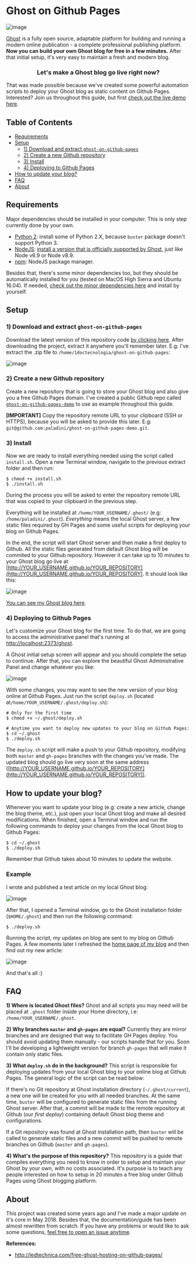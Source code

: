 # Ghost on Github Pages

![image](https://user-images.githubusercontent.com/3361224/39667855-7f37e624-5095-11e8-9297-6a2e63aaac4b.png)

[Ghost](https://github.com/tryghost/Ghost) is a fully open source, adaptable platform for building and running a modern online publication - a complete professional publishing platform. **Now you can build your own Ghost blog for free in a few minutes.** After that initial setup, it's very easy to maintain a fresh and modern blog. 

<div align="center">
<h3>Let's make a Ghost blog go live right now?</h3>
</div>

That was made possible because we've created some powerful automation scripts to deploy your Ghost blog as static content on Github Pages. Interested? Join us throughout this guide, but first [check out the live demo here](http://paladini.github.io/ghost-on-github-pages-demo/).

## Table of Contents

  * [Requirements](#requirements)
  * [Setup](#setup)
    + [1) Download and extract `ghost-on-github-pages`](#1-download-and-extract-ghost-on-github-pages)
    + [2) Create a new Github repository](#3-create-a-new-github-repository)
    + [3) Install](#4-install)
    + [4) Deploying to Github Pages](#5-deploying-to-github-pages)
  * [How to update your blog?](#how-to-update-your-blog)
  * [FAQ](#faq)
  * [About](#about)

## Requirements

Major dependencies should be installed in your computer. This is only step currently done by your own.

- [Python 2](https://www.python.org/download/releases/2.7.2/): install some of Python 2.X, because `buster` package doesn't support Python 3.
- [NodeJS](https://nodejs.org/en/): [install a version that is officially supported by Ghost](https://docs.ghost.org/docs/supported-node-versions), just like Node v6.9 or Node v8.9.
- [npm](https://nodejs.org/en/): NodeJS package manager.

Besides that, there's some minor dependencies too, but they should be automatically installed for you (tested on  MacOS High Sierra and Ubuntu 16.04). If needed, [check out the minor dependencies here](https://github.com/paladini/ghost-on-github-pages/wiki/Minor-dependencies) and install by yourself.

## Setup

### 1) Download and extract `ghost-on-github-pages`
Download the latest version of this repository code [by clicking here](https://github.com/paladini/ghost-on-github-pages/archive/master.zip). After downloading the project, extract it anywhere you'll remember later. E.g: I've extract the .zip file to `/home/1doctecnologia/ghost-on-github-pages`:

![image](https://user-images.githubusercontent.com/3361224/39670056-92682f46-50d2-11e8-9c78-2bee3fcb0cb2.png)

### 2) Create a new Github repository
Create a new repository that is going to store your Ghost blog and also give you a free Github Pages domain. I've created a public Github repo called [`ghost-on-github-pages-demo`](https://github.com/paladini/ghost-on-github-pages-demo) to use as example throughout this guide.

**[IMPORTANT]** Copy the repository remote URL to your clipboard (SSH or HTTPS), because you will be asked to provide this later. E.g: `git@github.com:paladini/ghost-on-github-pages-demo.git`.


### 3) Install

Now we are ready to install everything needed using the script called `install.sh`. Open a new Terminal window, navigate to the previous extract folder and then run:

```
$ chmod +x install.sh
$ ./install.sh
```

During the process you will be asked to enter the repository remote URL that was copied to your clipboard in the previous step.

Everything will be installed at `/home/YOUR_USERNAME/.ghost/` (e.g: `/home/paladini/.ghost`). _Everything_ means the local Ghost server, a few static files required by GH Pages and some useful scripts for deploying your blog on Github Pages.

In the end, the script will start Ghost server and then make a first deploy to Github. All the static files generated from default Ghost blog will be commited to your Github repository. However it can take up to 10 minutes to your Ghost blog go live at [http://YOUR_USERNAME.github.io/YOUR_REPOSITORY](http://YOUR_USERNAME.github.io/YOUR_REPOSITORY). It should look like this:

![image](https://user-images.githubusercontent.com/3361224/39674582-58571054-5124-11e8-8326-0fe6c4747620.png)

[You can see my Ghost blog here](http://paladini.github.io/ghost-on-github-pages-demo/).

### 4) Deploying to Github Pages
Let's customize your Ghost blog for the first time. To do that, we are going to access the administrative panel that's running at [http://localhost:2373/ghost](http://localhost:2373/ghost).

A Ghost initial setup screen will appear and you should complete the setup to continue. After that, you can explore the beautiful Ghost Administrative Panel and change whatever you like:

![image](https://user-images.githubusercontent.com/3361224/39673575-541ac008-5115-11e8-86f8-8e2984884cde.png)

With some changes, you may want to see the new version of your blog online at Github Pages. Just run the script `deploy.sh` (located at`/home/YOUR_USERNAME/.ghost/deploy.sh`):

```
# Only for the first time
$ chmod +x ~/.ghost/deploy.sh

# Anytime you want to deploy new updates to your blog on Github Pages:
$ cd ~/.ghost
$ ./deploy.sh
```

The `deploy.sh` script will make a push to your Github repository, modifying both `master` and `gh-pages` branches with the changes you've made. The updated blog should go live very soon at the same address ([http://YOUR_USERNAME.github.io/YOUR_REPOSITORY](http://YOUR_USERNAME.github.io/YOUR_REPOSITORY)).

## How to update your blog?
Whenever you want to update your blog (e.g: create a new article, change the blog theme, etc.), just open your local Ghost blog and make all desired modifications. When finished, open a Terminal window and run the following commands to deploy your changes from the local Ghost blog to Github Pages:

```
$ cd ~/.ghost
$ ./deploy.sh
```

Remember that Github takes about 10 minutes to update the website.

### Example

I wrote and published a test article on my local Ghost blog:

![image](https://user-images.githubusercontent.com/3361224/39675360-86527190-5130-11e8-9537-eb50723c554c.png)

After that, I opened a Terminal window, go to the Ghost installation folder (`$HOME/.ghost`) and then run the following command:

```
$ ./deploy.sh
```

Running the script, my updates on blog are sent to my blog on Github Pages. A few moments later I refreshed the [home page of my blog](http://paladini.github.io/ghost-on-github-pages-demo/static/index.html) and then find out my new article:

![image](https://user-images.githubusercontent.com/3361224/39675421-4c9d4ef6-5131-11e8-96b1-10a99129d08c.png)

And that's all :) 


## FAQ

**1) Where is located Ghost files?**
Ghost and all scripts you may need will be placed at `.ghost` folder inside your Home directory, i.e: `/home/YOUR_USERNAME/.ghost`.

**2) Why branches `master` and `gh-pages` are equal?**
Currently they are mirror branches and are designed that way to facilitate GH Pages deploy. You should avoid updating them manually - our scripts handle that for you. Soon I'll be developing a lightweight version for branch `gh-pages` that will make it contain only static files.

**3) What `deploy.sh` do in the background?**
This script is responsible for deploying updates from your local Ghost blog to your online blog at Github Pages. The general logic of the script can be read below:

If there's no Git repository at Ghost installation directory (`~/.ghost/current`), a new one will be created for you with all needed branches. At the same time, `buster` will be configured to generate static files from the running Ghost server. After that, a commit will be made to the remote repository at Github (our _first deploy_) containing default Ghost blog theme and configurations.

If a Git repository was found at Ghost installation path, then `buster` will be called to generate static files and a new commit will be pushed to remote branches on Github (`master` and `gh-pages`).

**4) What's the purpose of this repository?**
This repository is a guide that compiles everything you need to know in order to setup and maintain your Ghost by your own, with no costs associated. It's purpose is to teach any people interested on how to setup in 20 minutes a free blog under Github Pages using Ghost blogging platform.  

## About
This project was created some years ago and I've made a major update on it's core in May 2018. Besides that, the documentation/guide has been almost rewritten from scratch. If you have any problems or would like to ask some questions, [feel free to open an issue anytime](https://github.com/paladini/ghost-on-github-pages/issues/new).

**References:**
- http://ledtechnica.com/free-ghost-hosting-on-github-pages/